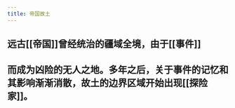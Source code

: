 ```yaml
---
title: 帝国故土
---
```


## 远古[[帝国]]曾经统治的疆域全境，由于[[事件]]
## 而成为凶险的无人之地。多年之后，关于事件的记忆和其影响渐渐消散，故土的边界区域开始出现[[探险家]]。
##
